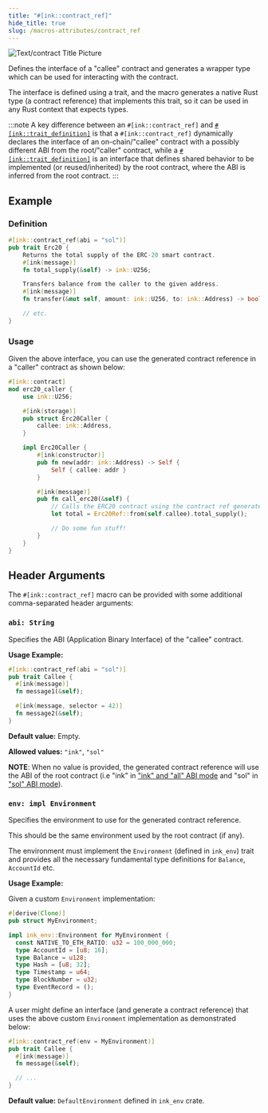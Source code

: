```yaml
---
title: "#[ink::contract_ref]"
hide_title: true
slug: /macros-attributes/contract_ref
---
```


![Text/contract Title Picture](/img/title/text/contract.svg)

Defines the interface of a "callee" contract and generates a wrapper type which can be
used for interacting with the contract.

The interface is defined using a trait, and the macro generates a native Rust type
(a contract reference) that implements this trait, so it can be used in any Rust
context that expects types.

:::note
A key difference between an `#[ink::contract_ref]` and [`#[ink::trait_definition]`][trait-def]
is that a `#[ink::contract_ref]` dynamically declares the interface of
an on-chain/"callee" contract with a possibly different ABI from the root/"caller" contract,
while a [`#[ink::trait_definition]`][trait-def] is an interface that defines shared behavior
to be implemented (or reused/inherited) by the root contract, where the ABI is
inferred from the root contract.
:::

[trait-def]: ../basics/trait-definitions.md

## Example

### Definition

```rust
#[ink::contract_ref(abi = "sol")]
pub trait Erc20 {
    Returns the total supply of the ERC-20 smart contract.
    #[ink(message)]
    fn total_supply(&self) -> ink::U256;

    Transfers balance from the caller to the given address.
    #[ink(message)]
    fn transfer(&mut self, amount: ink::U256, to: ink::Address) -> bool;

    // etc.
}
```

### Usage

Given the above interface, you can use the generated contract reference in a
"caller" contract as shown below:

```rust
#[ink::contract]
mod erc20_caller {
    use ink::U256;

    #[ink(storage)]
    pub struct Erc20Caller {
        callee: ink::Address,
    }

    impl Erc20Caller {
        #[ink(constructor)]
        pub fn new(addr: ink::Address) -> Self {
            Self { callee: addr }
        }

        #[ink(message)]
        pub fn call_erc20(&self) {
            // Calls the ERC20 contract using the contract ref generated above.
            let total = Erc20Ref::from(self.callee).total_supply();

            // Do some fun stuff!
        }
    }
}
```

## Header Arguments

The `#[ink::contract_ref]` macro can be provided with some additional
comma-separated header arguments:

### `abi: String`

Specifies the ABI (Application Binary Interface) of the "callee" contract.

**Usage Example:**
```rust
#[ink::contract_ref(abi = "sol")]
pub trait Callee {
  #[ink(message)]
  fn message1(&self);

  #[ink(message, selector = 42)]
  fn message2(&self);
}
```

**Default value:** Empty.

**Allowed values:** `"ink"`, `"sol"`

**NOTE**: When no value is provided, the generated contract reference will use the
ABI of the  root contract (i.e "ink" in ["ink" and "all" ABI mode][abi-mode]
and "sol" in ["sol" ABI mode][abi-mode]).

[abi-mode]: ../basics/abi/overview.md

### `env: impl Environment`

Specifies the environment to use for the generated contract reference.

This should be the same environment used by the root contract (if any).

The environment must implement the `Environment` (defined in `ink_env`)
trait and provides all the necessary fundamental type definitions for `Balance`,
`AccountId` etc.

**Usage Example:**

Given a custom `Environment` implementation:
```rust
#[derive(Clone)]
pub struct MyEnvironment;

impl ink_env::Environment for MyEnvironment {
  const NATIVE_TO_ETH_RATIO: u32 = 100_000_000;
  type AccountId = [u8; 16];
  type Balance = u128;
  type Hash = [u8; 32];
  type Timestamp = u64;
  type BlockNumber = u32;
  type EventRecord = ();
}
```
A user might define an interface (and generate a contract reference) that uses the
above custom `Environment` implementation as demonstrated below:
```rust
#[ink::contract_ref(env = MyEnvironment)]
pub trait Callee {
  #[ink(message)]
  fn message(&self);

  // ...
}
```

**Default value:** `DefaultEnvironment` defined in `ink_env` crate.
